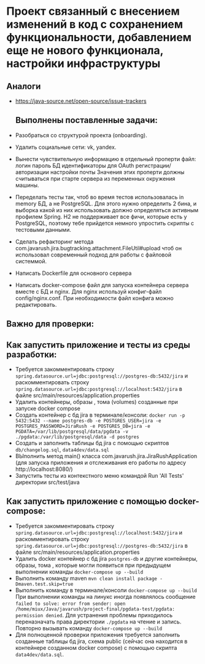 # Проект связанный с внесением изменений в код с сохранением функциональности, добавлением еще не нового функционала, настройки инфраструктуры

## Аналоги

- https://java-source.net/open-source/issue-trackers

  ## Выполнены поставленные задачи:

- Разобраться со структурой проекта (onboarding).
- Удалить социальные сети: vk, yandex. 
- Вынести чувствительную информацию в отдельный проперти файл:
логин
пароль БД
идентификаторы для OAuth регистрации/авторизации
настройки почты
Значения этих проперти должны считываться при старте сервера из переменных окружения машины. 
- Переделать тесты так, чтоб во время тестов использовалась in memory БД, а не PostgreSQL. Для этого нужно определить 2 бина, и выборка какой из них использовать должно определяться активным профилем Spring. H2 не поддерживает все фичи, которые есть у PostgreSQL, поэтому тебе прийдется немного упростить скрипты с тестовыми данными.
- Сделать рефакторинг метода com.javarush.jira.bugtracking.attachment.FileUtil#upload чтоб он использовал современный подход для работы с файловой системмой.
- Написать Dockerfile для основного сервера
- Написать docker-compose файл для запуска контейнера сервера вместе с БД и nginx. Для nginx используй конфиг-файл config/nginx.conf. При необходимости файл конфига можно редактировать.

## Важно для проверки:

## Как запустить приложение и тесты из среды разработки:
  - Требуется закомментировать строку `spring.datasource.url=jdbc:postgresql://postgres-db:5432/jira`
    и раскомментировать строку `spring.datasource.url=jdbc:postgresql://localhost:5432/jira`
    в файле src/main/resources/application.properties
  - Удалить контейнеры, образы , тома (volumes) созданные при запуске docker compose
  - Создать контейнер с бд jira в терминале/консоли:
    `docker run -p 5432:5432 --name postgres-db -e POSTGRES_USER=jira -e POSTGRES_PASSWORD=JiraRush -e POSTGRES_DB=jira -e 
    PGDATA=/var/lib/postgresql/data/pgdata -v ./pgdata:/var/lib/postgresql/data -d postgres`
  - Создать и заполнить таблицы бд jira c помощью скриптов `db/changelog.sql`, `data4dev/data.sql`
  - ВЫполнить метод main() класса com.javarush.jira.JiraRushApplication (для запуска приложения и отслеживания
    его работы по адресу http://localhost:8080/)
  - Запустить тесты из контекстного меню командой Run 'All Tests' директории src/test/java

## Как запустить приложение с помощью docker-compose:
  - Требуется закомментировать строку `spring.datasource.url=jdbc:postgresql://localhost:5432/jira`
    и раскомментировать строку `spring.datasource.url=jdbc:postgresql://postgres-db:5432/jira`
    в файле src/main/resources/application.properties
  - Удалить docker контейнер с бд jira `postgres-db` и другие контейнеры, образы, тома ,
    которые могли появиться при предыдущем выполнении команды `docker-compose up --build`
  - Выполнить команду maven `mvn clean install package -Dmaven.test.skip=true`
  - Выполнить команду в терминале/консоли `docker-compose up --build` 
    При выполнении команды на линукс иногда появлялось сообщение `failed to solve: error from sender: open 
    /home/miux/Java/javarush/project-final/pgdata-test/pgdata: permission denied`. Для устранения проблемы приходилось
    переназначать права директории `./pgdata` на чтение и запись. Повторно вызывать команду `docker-compose up --build`
  - Для полноценной проверки приложения требуется заполнить созданные таблицы бд jira, сxема public (сейчас она находится в контейнере созданном docker compose)
    с помощью скрипта `data4dev/data.sql`.


